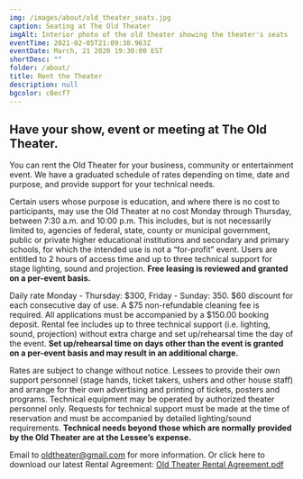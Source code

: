 ```yaml
---
img: /images/about/old_theater_seats.jpg
caption: Seating at The Old Theater
imgAlt: Interior photo of the old theater showing the theater's seats
eventTime: 2021-02-05T21:09:38.963Z
eventDate: March, 21 2020 19:30:00 EST
shortDesc: ""
folder: /about/
title: Rent the Theater
description: null
bgcolor: c8ecf7
---
```




## Have your show, event or meeting at The Old Theater.

You can rent the Old Theater for your business, community or entertainment event. We have a graduated schedule of rates depending on time, date and purpose, and provide support for your technical needs.

Certain users whose purpose is education, and where there is no cost to participants, may use the Old Theater at no cost Monday through Thursday, between 7:30 a.m. and 10:00 p.m. This includes, but is not necessarily limited to, agencies of federal, state, county or municipal government, public or private higher educational institutions and secondary and primary schools, for which the intended use is not a “for-profit” event. Users are entitled to 2 hours of access time and up to three technical support for stage lighting, sound and projection. **Free leasing is reviewed and granted on a per-event basis.**

Daily rate Monday - Thursday: $300, Friday - Sunday: 350. $60 discount for each consecutive day of use. A $75 non-refundable cleaning fee is required. All applications must be accompanied by a $150.00 booking deposit. Rental fee includes up to three technical support (i.e. lighting, sound, projection) without extra charge and set up/rehearsal time the day of the event. **Set up/rehearsal time on days other than the event is granted on a per-event basis and may result in an additional charge.**

Rates are subject to change without notice. Lessees to provide their own support personnel (stage hands, ticket takers, ushers and other house staff) and arrange for their own advertising and printing of tickets, posters and programs. Technical equipment may be operated by authorized theater personnel only. Requests for technical support must be made at the time of reservation and must be accompanied by detailed lighting/sound requirements. **Technical needs beyond those which are normally provided by the Old Theater are at the Lessee’s expense.**


Email to oldtheater@gmail.com for more information. Or click here to download our latest Rental Agreement: [Old Theater Rental Agreement.pdf](../pdf/old-theater-rental-agreement.pdf)

